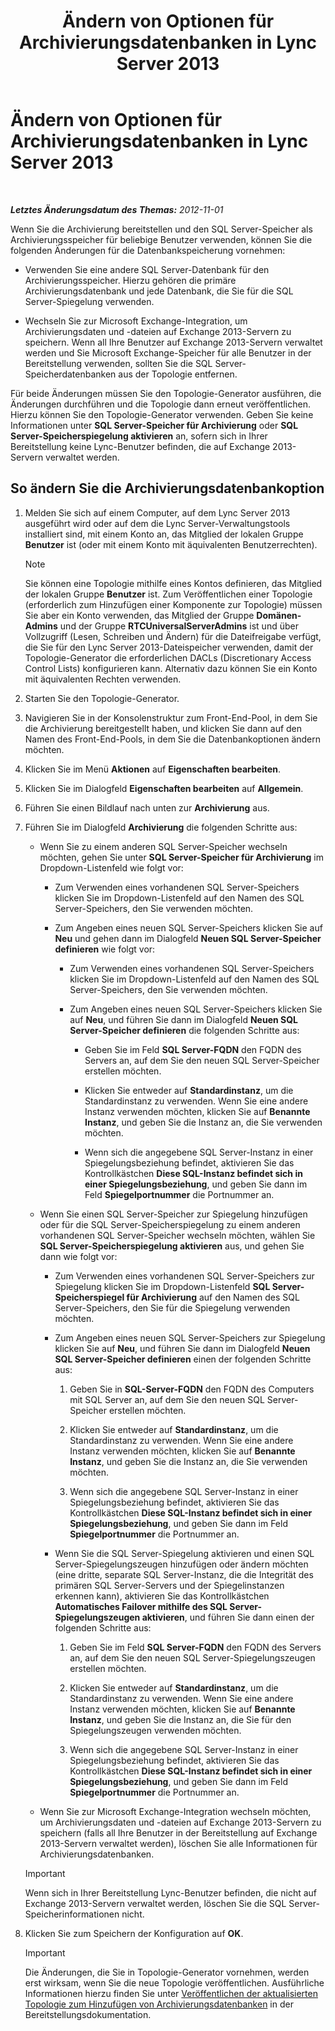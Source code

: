 ﻿---
title: Ändern von Optionen für Archivierungsdatenbanken in Lync Server 2013
TOCTitle: Ändern von Optionen für Archivierungsdatenbanken in Lync Server 2013
ms:assetid: 3775f09d-65b0-48bc-8a4d-d97bd0c3423c
ms:mtpsurl: https://technet.microsoft.com/de-de/library/JJ204814(v=OCS.15)
ms:contentKeyID: 49293674
ms.date: 05/19/2016
mtps_version: v=OCS.15
ms.translationtype: HT
---

# Ändern von Optionen für Archivierungsdatenbanken in Lync Server 2013

 

_**Letztes Änderungsdatum des Themas:** 2012-11-01_

Wenn Sie die Archivierung bereitstellen und den SQL Server-Speicher als Archivierungsspeicher für beliebige Benutzer verwenden, können Sie die folgenden Änderungen für die Datenbankspeicherung vornehmen:

  - Verwenden Sie eine andere SQL Server-Datenbank für den Archivierungsspeicher. Hierzu gehören die primäre Archivierungsdatenbank und jede Datenbank, die Sie für die SQL Server-Spiegelung verwenden.

  - Wechseln Sie zur Microsoft Exchange-Integration, um Archivierungsdaten und -dateien auf Exchange 2013-Servern zu speichern. Wenn all Ihre Benutzer auf Exchange 2013-Servern verwaltet werden und Sie Microsoft Exchange-Speicher für alle Benutzer in der Bereitstellung verwenden, sollten Sie die SQL Server-Speicherdatenbanken aus der Topologie entfernen.

Für beide Änderungen müssen Sie den Topologie-Generator ausführen, die Änderungen durchführen und die Topologie dann erneut veröffentlichen. Hierzu können Sie den Topologie-Generator verwenden. Geben Sie keine Informationen unter **SQL Server-Speicher für Archivierung** oder **SQL Server-Speicherspiegelung aktivieren** an, sofern sich in Ihrer Bereitstellung keine Lync-Benutzer befinden, die auf Exchange 2013-Servern verwaltet werden.

## So ändern Sie die Archivierungsdatenbankoption

1.  Melden Sie sich auf einem Computer, auf dem Lync Server 2013 ausgeführt wird oder auf dem die Lync Server-Verwaltungstools installiert sind, mit einem Konto an, das Mitglied der lokalen Gruppe **Benutzer** ist (oder mit einem Konto mit äquivalenten Benutzerrechten).
    

    > [!NOTE]
    > Sie können eine Topologie mithilfe eines Kontos definieren, das Mitglied der lokalen Gruppe <STRONG>Benutzer</STRONG> ist. Zum Veröffentlichen einer Topologie (erforderlich zum Hinzufügen einer Komponente zur Topologie) müssen Sie aber ein Konto verwenden, das Mitglied der Gruppe <STRONG>Domänen-Admins</STRONG> und der Gruppe <STRONG>RTCUniversalServerAdmins</STRONG> ist und über Vollzugriff (Lesen, Schreiben und Ändern) für die Dateifreigabe verfügt, die Sie für den Lync Server 2013-Dateispeicher verwenden, damit der Topologie-Generator die erforderlichen DACLs (Discretionary Access Control Lists) konfigurieren kann. Alternativ dazu können Sie ein Konto mit äquivalenten Rechten verwenden.



2.  Starten Sie den Topologie-Generator.

3.  Navigieren Sie in der Konsolenstruktur zum Front-End-Pool, in dem Sie die Archivierung bereitgestellt haben, und klicken Sie dann auf den Namen des Front-End-Pools, in dem Sie die Datenbankoptionen ändern möchten.

4.  Klicken Sie im Menü **Aktionen** auf **Eigenschaften bearbeiten**.

5.  Klicken Sie im Dialogfeld **Eigenschaften bearbeiten** auf **Allgemein**.

6.  Führen Sie einen Bildlauf nach unten zur **Archivierung** aus.

7.  Führen Sie im Dialogfeld **Archivierung** die folgenden Schritte aus:
    
      - Wenn Sie zu einem anderen SQL Server-Speicher wechseln möchten, gehen Sie unter **SQL Server-Speicher für Archivierung** im Dropdown-Listenfeld wie folgt vor:
        
          - Zum Verwenden eines vorhandenen SQL Server-Speichers klicken Sie im Dropdown-Listenfeld auf den Namen des SQL Server-Speichers, den Sie verwenden möchten.
        
          - Zum Angeben eines neuen SQL Server-Speichers klicken Sie auf **Neu** und gehen dann im Dialogfeld **Neuen SQL Server-Speicher definieren** wie folgt vor:
            
              - Zum Verwenden eines vorhandenen SQL Server-Speichers klicken Sie im Dropdown-Listenfeld auf den Namen des SQL Server-Speichers, den Sie verwenden möchten.
            
              - Zum Angeben eines neuen SQL Server-Speichers klicken Sie auf **Neu**, und führen Sie dann im Dialogfeld **Neuen SQL Server-Speicher definieren** die folgenden Schritte aus:
                
                  - Geben Sie im Feld **SQL Server-FQDN** den FQDN des Servers an, auf dem Sie den neuen SQL Server-Speicher erstellen möchten.
                
                  - Klicken Sie entweder auf **Standardinstanz**, um die Standardinstanz zu verwenden. Wenn Sie eine andere Instanz verwenden möchten, klicken Sie auf **Benannte Instanz**, und geben Sie die Instanz an, die Sie verwenden möchten.
                
                  - Wenn sich die angegebene SQL Server-Instanz in einer Spiegelungsbeziehung befindet, aktivieren Sie das Kontrollkästchen **Diese SQL-Instanz befindet sich in einer Spiegelungsbeziehung**, und geben Sie dann im Feld **Spiegelportnummer** die Portnummer an.
    
      - Wenn Sie einen SQL Server-Speicher zur Spiegelung hinzufügen oder für die SQL Server-Speicherspiegelung zu einem anderen vorhandenen SQL Server-Speicher wechseln möchten, wählen Sie **SQL Server-Speicherspiegelung aktivieren** aus, und gehen Sie dann wie folgt vor:
        
          - Zum Verwenden eines vorhandenen SQL Server-Speichers zur Spiegelung klicken Sie im Dropdown-Listenfeld **SQL Server-Speicherspiegel für Archivierung** auf den Namen des SQL Server-Speichers, den Sie für die Spiegelung verwenden möchten.
        
          - Zum Angeben eines neuen SQL Server-Speichers zur Spiegelung klicken Sie auf **Neu**, und führen Sie dann im Dialogfeld **Neuen SQL Server-Speicher definieren** einen der folgenden Schritte aus:
            
            1.  Geben Sie in **SQL-Server-FQDN** den FQDN des Computers mit SQL Server an, auf dem Sie den neuen SQL Server-Speicher erstellen möchten.
            
            2.  Klicken Sie entweder auf **Standardinstanz**, um die Standardinstanz zu verwenden. Wenn Sie eine andere Instanz verwenden möchten, klicken Sie auf **Benannte Instanz**, und geben Sie die Instanz an, die Sie verwenden möchten.
            
            3.  Wenn sich die angegebene SQL Server-Instanz in einer Spiegelungsbeziehung befindet, aktivieren Sie das Kontrollkästchen **Diese SQL-Instanz befindet sich in einer Spiegelungsbeziehung**, und geben Sie dann im Feld **Spiegelportnummer** die Portnummer an.
        
          - Wenn Sie die SQL Server-Spiegelung aktivieren und einen SQL Server-Spiegelungszeugen hinzufügen oder ändern möchten (eine dritte, separate SQL Server-Instanz, die die Integrität des primären SQL Server-Servers und der Spiegelinstanzen erkennen kann), aktivieren Sie das Kontrollkästchen **Automatisches Failover mithilfe des SQL Server-Spiegelungszeugen aktivieren**, und führen Sie dann einen der folgenden Schritte aus:
            
            1.  Geben Sie im Feld **SQL Server-FQDN** den FQDN des Servers an, auf dem Sie den neuen SQL Server-Spiegelungszeugen erstellen möchten.
            
            2.  Klicken Sie entweder auf **Standardinstanz**, um die Standardinstanz zu verwenden. Wenn Sie eine andere Instanz verwenden möchten, klicken Sie auf **Benannte Instanz**, und geben Sie die Instanz an, die Sie für den Spiegelungszeugen verwenden möchten.
            
            3.  Wenn sich die angegebene SQL Server-Instanz in einer Spiegelungsbeziehung befindet, aktivieren Sie das Kontrollkästchen **Diese SQL-Instanz befindet sich in einer Spiegelungsbeziehung**, und geben Sie dann im Feld **Spiegelportnummer** die Portnummer an.
    
      - Wenn Sie zur Microsoft Exchange-Integration wechseln möchten, um Archivierungsdaten und -dateien auf Exchange 2013-Servern zu speichern (falls all Ihre Benutzer in der Bereitstellung auf Exchange 2013-Servern verwaltet werden), löschen Sie alle Informationen für Archivierungsdatenbanken.
    

    > [!IMPORTANT]
    > Wenn sich in Ihrer Bereitstellung Lync-Benutzer befinden, die nicht auf Exchange 2013-Servern verwaltet werden, löschen Sie die SQL Server-Speicherinformationen nicht.



8.  Klicken Sie zum Speichern der Konfiguration auf **OK**.
    

    > [!IMPORTANT]
    > Die Änderungen, die Sie in Topologie-Generator vornehmen, werden erst wirksam, wenn Sie die neue Topologie veröffentlichen. Ausführliche Informationen hierzu finden Sie unter <A href="lync-server-2013-publishing-the-updated-topology-to-add-archiving-databases.md">Veröffentlichen der aktualisierten Topologie zum Hinzufügen von Archivierungsdatenbanken</A> in der Bereitstellungsdokumentation.



